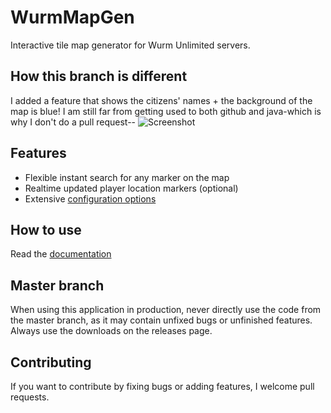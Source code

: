 # WurmMapGen
Interactive tile map generator for Wurm Unlimited servers.
## How this branch is different
I added a feature that shows the citizens' names + the background of the map is blue!
I am still far from getting used to both github and java-which is why I don't do a pull request--
![Screenshot](screenshot.png)

## Features
- Flexible instant search for any marker on the map
- Realtime updated player location markers (optional)
- Extensive [configuration options](https://github.com/woubuc/WurmMapGen/wiki/Configuration)

## How to use
Read the [documentation](https://github.com/woubuc/WurmMapGen/wiki)

## Master branch
When using this application in production, never directly use the code
from the master branch, as it may contain unfixed bugs or unfinished
features. Always use the downloads on the releases page.

## Contributing
If you want to contribute by fixing bugs or adding features, I welcome
pull requests.
